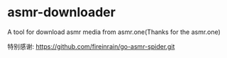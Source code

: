 # asmr-downloader
A tool for download asmr media from asmr.one(Thanks for the asmr.one)


特别感谢:
https://github.com/fireinrain/go-asmr-spider.git
